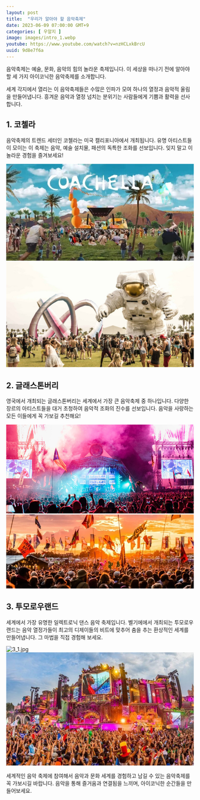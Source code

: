```yaml
---
layout: post
title:  "우리가 알아야 할 음악축제"
date: 2023-06-09 07:00:00 GMT+9
categories: [ 우알지 ]
image: images/intro_1.webp
youtube: https://www.youtube.com/watch?v=nzHCLxkBrcU
uuid: 9d8e7f6a
---
```


음악축제는 예술, 문화, 음악의 힘의 놀라운 축제입니다. 이 세상을 떠나기 전에 알아야 할 세 가지 아이코닉한 음악축제를 소개합니다.

세계 각지에서 열리는 이 음악축제들은 수많은 인파가 모여 하나의 열정과 음악적 울림을 만들어냅니다. 흥겨운 음악과 열정 넘치는 분위기는 사람들에게 기쁨과 활력을 선사합니다.

## 1. 코첼라

음악축제의 트렌드 세터인 코첼라는 미국 캘리포니아에서 개최됩니다. 유명 아티스트들이 모이는 이 축제는 음악, 예술 설치물, 패션의 독특한 조화를 선보입니다. 잊지 말고 이 놀라운 경험을 즐겨보세요!

![1_1.jpg](images/1_1.jpg)
![1_2.jpg](images/1_2.jpg)

## 2. 글래스톤버리

영국에서 개최되는 글래스톤버리는 세계에서 가장 큰 음악축제 중 하나입니다. 다양한 장르의 아티스트들을 대거 초청하여 음악적 조화의 진수를 선보입니다. 음악을 사랑하는 모든 이들에게 꼭 가보길 추천해요!

![2_1.jpg](images/2_1.jpg)
![2_2.jpg](images/2_2.jpg)

## 3. 투모로우랜드

세계에서 가장 유명한 일렉트로닉 댄스 음악 축제입니다. 벨기에에서 개최되는 투모로우랜드는 음악 열정가들이 최고의 디제이들의 비트에 맞추어 춤을 추는 환상적인 세계를 만들어냅니다. 그 마법을 직접 경험해 보세요.

![3_1.jpg](images/3_1.jpg)
![3_2.jpg](images/3_2.jpg)

세계적인 음악 축제에 참여해서 음악과 문화 세계를 경험하고 남길 수 있는 음악축제를 꼭 가보시길 바랍니다. 음악을 통해 즐거움과 연결됨을 느끼며, 아이코닉한 순간들을 만들어보세요.